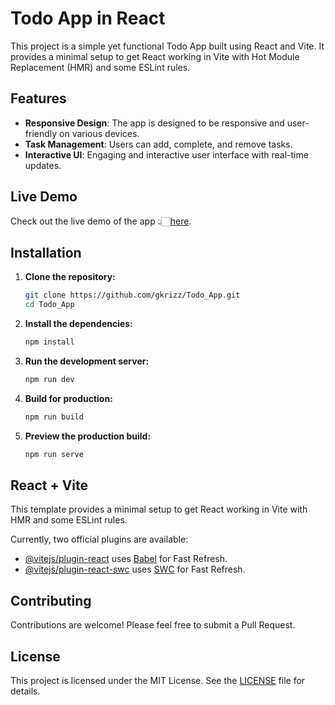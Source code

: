# Todo App in React

This project is a simple yet functional Todo App built using React and Vite. It provides a minimal setup to get React working in Vite with Hot Module Replacement (HMR) and some ESLint rules.

## Features

- **Responsive Design**: The app is designed to be responsive and user-friendly on various devices.
- **Task Management**: Users can add, complete, and remove tasks.
- **Interactive UI**: Engaging and interactive user interface with real-time updates.

## Live Demo

Check out the live demo of the app 👆🏻[here](https://gkrizz.github.io/Todo_App/).

## Installation

1. **Clone the repository:**
    ```sh
    git clone https://github.com/gkrizz/Todo_App.git
    cd Todo_App
    ```

2. **Install the dependencies:**
    ```sh
    npm install
    ```

3. **Run the development server:**
    ```sh
    npm run dev
    ```

4. **Build for production:**
    ```sh
    npm run build
    ```

5. **Preview the production build:**
    ```sh
    npm run serve
    ```

## React + Vite

This template provides a minimal setup to get React working in Vite with HMR and some ESLint rules.

Currently, two official plugins are available:

- [@vitejs/plugin-react](https://github.com/vitejs/vite-plugin-react/blob/main/packages/plugin-react/README.md) uses [Babel](https://babeljs.io/) for Fast Refresh.
- [@vitejs/plugin-react-swc](https://github.com/vitejs/vite-plugin-react-swc) uses [SWC](https://swc.rs/) for Fast Refresh.

## Contributing

Contributions are welcome! Please feel free to submit a Pull Request.

## License

This project is licensed under the MIT License. See the [LICENSE](LICENSE) file for details.
